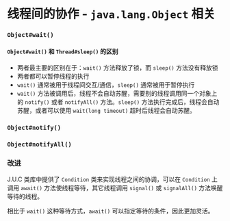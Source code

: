 # 线程间的协作 - `java.lang.Object` 相关


### `Object#wait()`

#### `Object#wait()` 和 `Thread#sleep()` 的区别

- 两者最主要的区别在于：`wait()` 方法释放了锁，而 `sleep()` 方法没有释放锁
- 两者都可以暂停线程的执行
- `wait()` 通常被用于线程间交互/通信，`sleep()` 通常被用于暂停执行
- `wait()` 方法被调用后，线程不会自动苏醒，需要别的线程调用同一个对象上的 `notify()` 或者 `notifyAll()` 方法。`sleep()` 方法执行完成后，线程会自动苏醒，或者可以使用 `wait(long timeout)` 超时后线程会自动苏醒。


### `Object#notify()`

### `Object#notifyAll()`



### 改进

J.U.C 类库中提供了 `Condition` 类来实现线程之间的协调，可以在 `Condition` 上调用 `await()` 方法使线程等待，其它线程调用 `signal()` 或 `signalAll()` 方法唤醒等待的线程。

相比于 `wait()` 这种等待方式，`await()` 可以指定等待的条件，因此更加灵活。